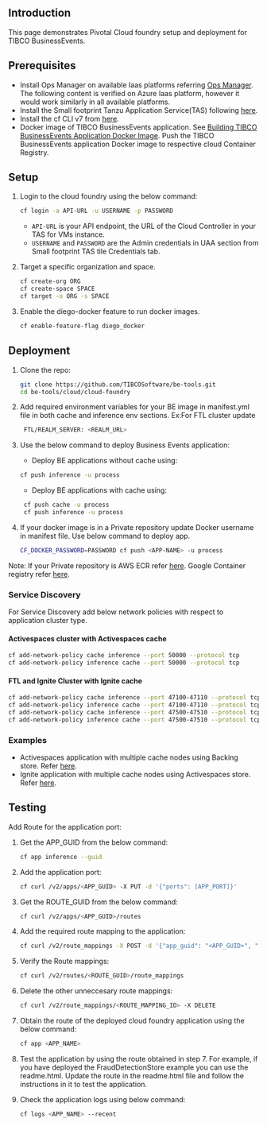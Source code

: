 ## Introduction

This page demonstrates Pivotal Cloud foundry setup and deployment for TIBCO BusinessEvents.

## Prerequisites
* Install Ops Manager on available Iaas platforms referring [Ops Manager](https://docs.pivotal.io/ops-manager/2-10/install/index.html). The following content is verified on Azure Iaas platform, however it would work similarly in all available platforms.
* Install the Small footprint Tanzu Application Service(TAS) following [here](https://docs.pivotal.io/application-service/2-10/operating/configure-pas.html).
* Install the cf CLI v7 from [here](https://docs.pivotal.io/application-service/2-10/cf-cli/install-go-cli.html).
* Docker image of TIBCO BusinessEvents application. See [Building TIBCO BusinessEvents Application Docker Image](https://github.com/TIBCOSoftware/be-tools/wiki/Building-TIBCO-BusinessEvents-Application-Docker-Image). Push the TIBCO BusinessEvents application Docker image to respective cloud Container Registry.

## Setup

1. Login to the cloud foundry using the below command:

   ```sh
   cf login -a API-URL -u USERNAME -p PASSWORD
   ```

   * `API-URL` is your API endpoint, the URL of the Cloud Controller in your TAS for VMs instance.
   * `USERNAME` and `PASSWORD` are the Admin credentials in UAA section from Small footprint TAS tile Credentials tab.
 

2. Target a specific organization and space. 
     
     ```sh
     cf create-org ORG
     cf create-space SPACE
     cf target -o ORG -s SPACE
     ```


3. Enable the diego-docker feature to run docker images. 
   
   ```sh
   cf enable-feature-flag diego_docker
   ```

## Deployment

1. Clone the repo:
     ```sh
     git clone https://github.com/TIBCOSoftware/be-tools.git
     cd be-tools/cloud/cloud-foundry
     ```
     
2. Add required environment variables for your BE image in manifest.yml file in both cache and inference env sections. Ex:For FTL cluster update 
      
      ```sh
       FTL/REALM_SERVER: <REALM_URL>
      ```

3. Use the below command to deploy Business Events application:
    
     * Deploy BE applications without cache using:
     ```sh
     cf push inference -u process
     ```
     * Deploy BE applications with cache using:
     ```sh
      cf push cache -u process
      cf push inference -u process
     ```

4. If your docker image is in a Private repository update Docker username in manifest file. Use below command to deploy app.
   
   ```sh
   CF_DOCKER_PASSWORD=PASSWORD cf push <APP-NAME> -u process
   ```

Note: If your Private repository is AWS ECR refer [here](https://docs.cloudfoundry.org/devguide/deploy-apps/push-docker.html#ecr). Google Container registry refer [here](https://docs.cloudfoundry.org/devguide/deploy-apps/push-docker.html#gcr).

### Service Discovery

For Service Discovery add below network policies with respect to application cluster type.

#### Activespaces cluster with Activespaces cache
```sh
cf add-network-policy cache inference --port 50000 --protocol tcp
cf add-network-policy inference cache --port 50000 --protocol tcp
```

#### FTL and Ignite Cluster with Ignite cache
```sh
cf add-network-policy cache inference --port 47100-47110 --protocol tcp
cf add-network-policy inference cache --port 47100-47110 --protocol tcp
cf add-network-policy cache inference --port 47500-47510 --protocol tcp
cf add-network-policy inference cache --port 47500-47510 --protocol tcp
```

### Examples

* Activespaces application with multiple cache nodes using Backing store. Refer [here](https://github.com/TIBCOSoftware/be-tools/blob/feature-cloud-foundry/cloud/cloud-foundry/examples/as2store.md).
* Ignite application with multiple cache nodes using Activespaces store. Refer [here](https://github.com/TIBCOSoftware/be-tools/blob/feature-cloud-foundry/cloud/cloud-foundry/examples/igniteas4.md).

## Testing

Add Route for the application port:

1. Get the APP_GUID from the below command:
    ```sh
    cf app inference --guid
    ```

2. Add the application port: 
    ```sh
    cf curl /v2/apps/<APP_GUID> -X PUT -d '{"ports": [APP_PORT]}'
    ```

3. Get the ROUTE_GUID from the below command:
    ```sh
    cf curl /v2/apps/<APP_GUID>/routes
    ```

4. Add the required route mapping to the application:
    ```sh
    cf curl /v2/route_mappings -X POST -d '{"app_guid": "<APP_GUID>", "route_guid": "<ROUTE_GUID>", "app_port": <APP_PORT>}'
    ```

5. Verify the Route mappings:
    ```sh
    cf curl /v2/routes/<ROUTE_GUID>/route_mappings
    ```

6. Delete the other unneccesary route mappings:
    ```sh
    cf curl /v2/route_mappings/<ROUTE_MAPPING_ID> -X DELETE
    ```

7. Obtain the route of the deployed cloud foundry application using the below command:
    ```sh
    cf app <APP_NAME>
    ```

8. Test the application by using the route obtained in step 7. For example, if you have deployed the FraudDetectionStore example you can use the readme.html. Update the route in the readme.html file and follow the instructions in it to test the application.

9. Check the application logs using below command:
    ```sh
    cf logs <APP_NAME> --recent
    ```
